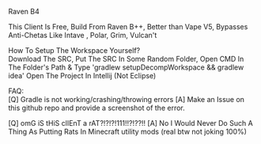 Raven B4

This Client Is Free, Build From Raven B++, Better than Vape V5, Bypasses Anti-Chetas Like Intave , Polar, Grim, Vulcan't

How To Setup The Workspace Yourself?                                                                                                                                                                                                   
Download The SRC,
Put The SRC In Some Random Folder,
Open CMD In The Folder's Path & Type 'gradlew setupDecompWorkspace && gradlew idea'
Open The Project In Intellij (Not Eclipse)

FAQ:                                                                                                                                                                                                                         
[Q] Gradle is not working/crashing/throwing errors
[A] Make an Issue on this github repo and provide a screenshot of the error.

[Q] omG iS tHiS clIEnT a rAT?!?!?!111!!?!??!!
[A] No I Would Never Do Such A Thing As Putting Rats In Minecraft utility mods (real btw not joking 100%)

